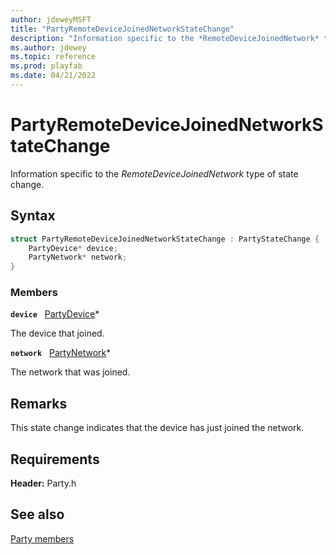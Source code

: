 ```yaml
---
author: jdeweyMSFT
title: "PartyRemoteDeviceJoinedNetworkStateChange"
description: "Information specific to the *RemoteDeviceJoinedNetwork* type of state change."
ms.author: jdewey
ms.topic: reference
ms.prod: playfab
ms.date: 04/21/2022
---
```


# PartyRemoteDeviceJoinedNetworkStateChange  

Information specific to the *RemoteDeviceJoinedNetwork* type of state change.  

## Syntax  
  
```cpp
struct PartyRemoteDeviceJoinedNetworkStateChange : PartyStateChange {  
    PartyDevice* device;  
    PartyNetwork* network;  
}  
```
  
### Members  
  
**`device`** &nbsp; [PartyDevice](../classes/PartyDevice/partydevice.md)*  
  
The device that joined.
  
**`network`** &nbsp; [PartyNetwork](../classes/PartyNetwork/partynetwork.md)*  
  
The network that was joined.
  
## Remarks  
  
This state change indicates that the device has just joined the network.
  
## Requirements  
  
**Header:** Party.h
  
## See also  
[Party members](../party_members.md)  

  
  
